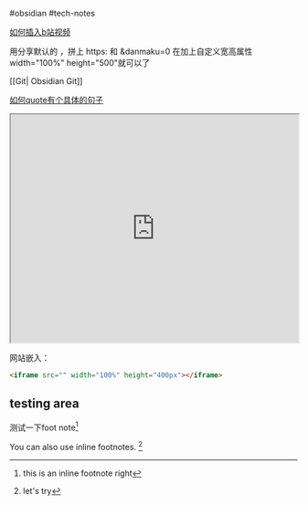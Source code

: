 #obsidian #tech-notes 


[如何插入b站视频](https://publish.obsidian.md/chinesehelp/09+碎记/202009051758插入B站视频)

用分享默认的 ，拼上 https: 和 &danmaku=0 在加上自定义宽高属性 width="100%" height="500"就可以了

[[Git| Obsidian Git]]

[如何quote有个具体的句子](https://help.obsidian.md/Linking+notes+and+files/Internal+links#Link+to+a+block+in+a+note)

<iframe src="https://help.obsidian.md/Linking+notes+and+files/Internal+links#Link+to+a+block+in+a+note" width="100%" height="400px"></iframe>

网站嵌入：

```html
<iframe src="" width="100%" height="400px"></iframe>

```


## testing area
测试一下foot note[^1]

You can also use inline footnotes. [^note]

[^1]:this is an inline footnote right
[^note]: let's try

